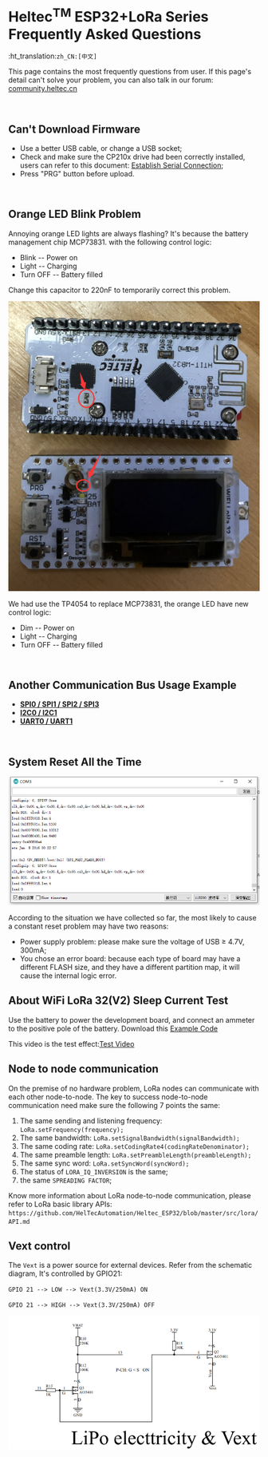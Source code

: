 # Heltec<sup>TM</sup> ESP32+LoRa Series Frequently Asked Questions
:ht_translation:`zh_CN:[中文]`

This page contains the most frequently questions from user. If this page's detail can't solve your problem, you can also talk in our forum: [community.heltec.cn](http://community.heltec.cn/)

&nbsp;

## Can't Download Firmware

- Use a better USB cable, or change a USB socket;
- Check and make sure the CP210x drive had been correctly installed, users can refer to this document: [Establish Serial Connection](https://heltec-automation-docs.readthedocs.io/en/latest/general/establish_serial_connection.html);
- Press "PRG" button before upload.

&nbsp;

## Orange LED Blink Problem

Annoying orange LED lights are always flashing? It's because the battery management chip MCP73831. with the following control logic:

- Blink -- Power on
- Light -- Charging
- Turn OFF -- Battery filled

Change this capacitor to 220nF to temporarily correct this problem.

![](img/frequently_asked_questions/replcae.png)

We had use the TP4054 to replace MCP73831, the orange LED have new control logic:

- Dim -- Power on
- Light -- Charging
- Turn OFF -- Battery filled

&nbsp;

## Another Communication Bus Usage Example

- **[SPI0 / SPI1 / SPI2 / SPI3](https://github.com/Heltec-Aaron-Lee/WiFi_Kit_series/tree/master/esp32/libraries/SPI/examples/SPI_Multiple_Buses)**
- **[I2C0 / I2C1](https://github.com/HelTecAutomation/Heltec_ESP32/blob/master/examples/ESP32/I2C1_Scanner/I2C1_Scanner.ino)**
- **[UART0 / UART1](https://github.com/HelTecAutomation/Heltec_ESP32/blob/master/examples/ESP32/Serial2/Serial2.ino)**

&nbsp;

## System Reset All the Time

![](img/frequently_asked_questions/resetallthetime.png)

According to the situation we have collected so far, the most likely to cause a constant reset problem may have two reasons:

- Power supply problem: please make sure the voltage of USB ≥ 4.7V, 300mA;
- You chose an error board: because each type of board may have a different FLASH size, and they have a different partition map, it will cause the internal logic error.

## About WiFi LoRa 32(V2) Sleep Current Test

Use the battery to power the development board, and connect an ammeter to the positive pole of the battery. Download this [Example Code](https://github.com/HelTecAutomation/Heltec_ESP32/blob/master/examples/Low_Power/Low_Power.ino)

This video is the test effect:[Test Video](https://v.youku.com/v_show/id_XNDI2NTE1NTQ3Ng==.html?spm=a2h3j.8428770.3416059.1)

## Node to node communication

On the premise of no hardware problem, LoRa nodes can communicate with each other node-to-node. The key to success node-to-node communication need make sure the following 7 points the same:

1.  The same sending and listening frequency: `LoRa.setFrequency(frequency);`
2.  The same bandwidth: `LoRa.setSignalBandwidth(signalBandwidth);`
3.  The same coding rate: `LoRa.setCodingRate4(codingRateDenominator);`
4.  The same preamble length: `LoRa.setPreambleLength(preambleLength);`
5.  The same sync word: `LoRa.setSyncWord(syncWord);`
6.  The status of `LORA_IQ_INVERSION` is the same;
7.  the same `SPREADING FACTOR`;

Know more information about LoRa node-to-node communication, please refer to LoRa basic library APIs: `https://github.com/HelTecAutomation/Heltec_ESP32/blob/master/src/lora/API.md`

## Vext control

The `Vext` is a power source for external devices. Refer from the schematic diagram, It's controlled by GPIO21:

`GPIO 21 --> LOW --> Vext(3.3V/250mA) ON`

`GPIO 21 --> HIGH --> Vext(3.3V/250mA) OFF`



![](img/frequently_asked_questions/03.png)